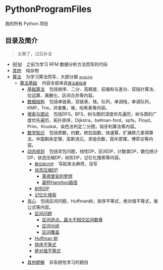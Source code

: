 # PythonProgramFiles

我的所有 Python 项目

## 目录及简介

> 太懒了，过后补全

- [RFM](RFM) &#x2002; 之前为学习 RFM 数据分析方法而写的代码
- [其他](其他)  &#x2002; 纯杂物
- [算法](算法) &#x2002; 为学习算法而写，大部分跟 [`acwing`](https://www.acwing.com/)
    - [算法基础](算法/AlgorithmBasicCourse) &#x2002;
      内容全部来自[`算法基础课`](https://www.acwing.com/activity/content/11/)
        - [基础算法](算法/AlgorithmBasicCourse/BasicAlgorithms) &#x2002; 包括排序、二分、高精度、前缀和与差分、双指针算法、位运算、离散化、区间合并等内容。
        - [数据结构](算法/AlgorithmBasicCourse/DataStructure) &#x2002; 包括单链表，双链表，栈，队列，单调栈，单调队列，KMP，Trie，并查集，堆，哈希表等内容。
        - [搜索与图论](算法/AlgorithmBasicCourse/SearchAndGraphTheory) &#x2002;
          包括DFS，BFS，树与图的深度优先遍历，树与图的广度优先遍历，拓扑排序，Dijkstra，bellman-ford，spfa，Floyd，Prim，Kruskal，染色法判定二分图，匈牙利算法等内容。
        - [数学知识](算法/AlgorithmBasicCourse/MathematicalKnowledge) &#x2002;
          包括质数，约数，欧拉函数，快速幂，扩展欧几里得算法，中国剩余定理，高斯消元，求组合数，容斥原理，博弈论等内容。
        - [动态规划](算法/AlgorithmBasicCourse/DynamicProgramming) &#x2002;
          包括背包问题，线性DP，区间DP，计数类DP，数位统计DP，状态压缩DP，树形DP，记忆化搜索等内容。
            - [`数位统计DP`](https://www.acwing.com/activity/content/problem/content/1009/) &#x2002; 写起来太麻烦，没写
            - [状态压缩DP](算法/AlgorithmBasicCourse/DynamicProgramming/StateCompressedDP)
                - [蒙德里安的梦想](算法/AlgorithmBasicCourse/DynamicProgramming/StateCompressedDP/MondrianDream.py)
                - [最短Hamilton路径](算法/AlgorithmBasicCourse/DynamicProgramming/StateCompressedDP/ShortestHamiltonPath.py)
            - [树形DP](算法/AlgorithmBasicCourse/DynamicProgramming/TreeDP.py)
            - [记忆化搜索](算法/AlgorithmBasicCourse/DynamicProgramming/MemorySearch.py)
        - [贪心](算法/AlgorithmBasicCourse/Greed) &#x2002; 包括区间问题，Huffman树，排序不等式，绝对值不等式，推公式等内容。
            - [区间问题](算法/AlgorithmBasicCourse/Greed/IntervalProblem)
                - [区间选点、最大不相交区间数量](算法/AlgorithmBasicCourse/Greed/IntervalProblem/IntervalSelection.py)
                - [区间分组](算法/AlgorithmBasicCourse/Greed/IntervalProblem/IntervalGrouping.py)
                - [区间覆盖](算法/AlgorithmBasicCourse/Greed/IntervalProblem/IntervalCoverage.py)
            - [Huffman 树](算法/AlgorithmBasicCourse/Greed/HuffmanTree.py)
          - [排序不等式](算法/AlgorithmBasicCourse/Greed/OrderingInequality.py)
          - [绝对值不等式](算法/AlgorithmBasicCourse/Greed/AbsoluteValueInequality.py)
          -
      - [其他题解](算法/其他题解) &#x2002; 非系统性学习的题目